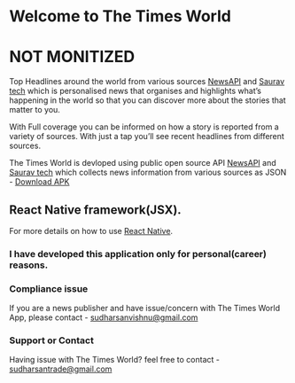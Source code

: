 # Welcome to The Times World 

# NOT MONITIZED

Top Headlines around the world from various sources [NewsAPI](https://newsapi.org/docs/client-libraries/python) and [Saurav tech](https://github.com/SauravKanchan/NewsAPI)
which is personalised news that organises and highlights what’s happening in the world so that you can discover more about the stories that matter to you.

With Full coverage you can be informed on how a story is reported from a variety of sources. With just a tap you’ll see recent headlines from different sources.

The Times World is devloped using public open source API [NewsAPI](https://newsapi.org/docs/client-libraries/python) and [Saurav tech](https://github.com/SauravKanchan/NewsAPI) which collects news information from various sources as JSON - [Download APK](https://drive.google.com/file/d/1Ma2bFKI_xdNJOp9URwSlFYOxlDMHPpB9/view?usp=sharing) 

## React Native framework(JSX). 
For more details on how to use [React Native](https://reactnative.dev/docs/getting-started).

### I have developed this application only for personal(career) reasons.

### Compliance issue 

If you are a news publisher and have issue/concern with The Times World App, please contact - sudharsanvishnu@gmail.com

### Support or Contact

Having issue with The Times World? 
feel free to contact - sudharsantrade@gmail.com

